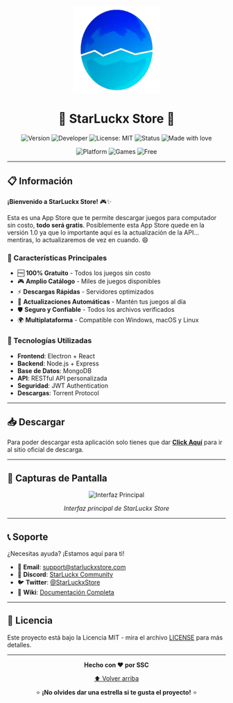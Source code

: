 # 
<div align="center">
  <img src="icon-7.png" alt="StarLuckx Store Logo" width="200" height="200"/>
  
  <h1>🌟 StarLuckx Store 🌟</h1>
  
  <p>
    <img alt="Version" src="https://img.shields.io/badge/version-1.0-blue.svg?cacheSeconds=2592000" />
    <img alt="Developer" src="https://img.shields.io/badge/by-SSC-green.svg" />
    <img alt="License: MIT" src="https://img.shields.io/badge/License-MIT-yellow.svg" />
    <img alt="Status" src="https://img.shields.io/badge/status-active-brightgreen.svg" />
    <img alt="Made with love" src="https://img.shields.io/badge/with%20love-yes-red.svg" />
  </p>
  
  <p>
    <img alt="Platform" src="https://img.shields.io/badge/platform-Windows%20%7C%20macOS%20%7C%20Linux-lightgrey.svg" />
    <img alt="Games" src="https://img.shields.io/badge/games-1000%2B-orange.svg" />
    <img alt="Free" src="https://img.shields.io/badge/price-FREE-brightgreen.svg" />
  </p>
</div>

---

## 📋 Información

**¡Bienvenido a StarLuckx Store!** 🎮✨

Esta es una App Store que te permite descargar juegos para computador sin costo, **todo será gratis**. Posiblemente esta App Store quede en la versión 1.0 ya que lo importante aquí es la actualización de la API... mentiras, lo actualizaremos de vez en cuando. 😄

### 🎯 Características Principales

- 🆓 **100% Gratuito** - Todos los juegos sin costo
- 🎮 **Amplio Catálogo** - Miles de juegos disponibles
- ⚡ **Descargas Rápidas** - Servidores optimizados
- 🔄 **Actualizaciones Automáticas** - Mantén tus juegos al día
- 🛡️ **Seguro y Confiable** - Todos los archivos verificados
- 🌍 **Multiplataforma** - Compatible con Windows, macOS y Linux

### 🚀 Tecnologías Utilizadas

- **Frontend**: Electron + React
- **Backend**: Node.js + Express
- **Base de Datos**: MongoDB
- **API**: RESTful API personalizada
- **Seguridad**: JWT Authentication
- **Descargas**: Torrent Protocol

---

## 📥 Descargar

Para poder descargar esta aplicación solo tienes que dar **[Click Aquí](https://github.com/Studio-Corporation-Crew/starluckx/releases)** para ir al sitio oficial de descarga.

---

## 🎨 Capturas de Pantalla

<div align="center">
  <img src="cap.jpg" alt="Interfaz Principal" width="600"/>
  <p><em>Interfaz principal de StarLuckx Store</em></p>
</div>

---


## 📞 Soporte

¿Necesitas ayuda? ¡Estamos aquí para ti!

- 📧 **Email**: support@starluckxstore.com
- 💬 **Discord**: [StarLuckx Community](https://discord.gg/starluckx)
- 🐦 **Twitter**: [@StarLuckxStore](https://twitter.com/starluckxstore)
- 📖 **Wiki**: [Documentación Completa](https://github.com/starluckx-store/wiki)

---

## 📄 Licencia

Este proyecto está bajo la Licencia MIT - mira el archivo [LICENSE](LICENSE) para más detalles.

---

<div align="center">
  <p>
    <strong>Hecho con ❤️ por SSC</strong>
  </p>
  <p>
    <a href="#top">⬆️ Volver arriba</a>
  </p>
  
  ⭐ **¡No olvides dar una estrella si te gusta el proyecto!** ⭐
</div>
